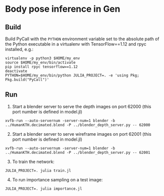 # Body pose inference in Gen

## Build

Build PyCall with the `PYTHON` environment variable set to the absolute path of the Python executable in a virtualenv with TensorFlow==1.12 and rpyc installed, e.g.:
```
virtualenv -p python3 $HOME/my_env
source $HOME/my_env/bin/activate
pip install rpyc tensorflow==1.12
deactivate
PYTHON=$HOME/my_env/bin/python JULIA_PROJECT=. -e 'using Pkg; Pkg.build("PyCall")'
```

## Run

1. Start a blender server to serve the depth images on port 62000 (this port number is defined in model.jl)
```
xvfb-run --auto-servernum -server-num=1 blender -b ../HumanKTH.decimated.blend -P ../blender_depth_server.py -- 62000
```

2. Start a blender server to serve wireframe images on port 62001 (this port number is defined in model.jl)
```
xvfb-run --auto-servernum -server-num=1 blender -b ../HumanKTH.decimated.blend -P ../blender_depth_server.py -- 62001
```

3. To train the network:
```
JULIA_PROJECT=. julia train.jl
```

4. To run importance sampling on a test image:
```
JULIA_PROJECT=. julia importance.jl
```
